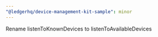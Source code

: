 ```yaml
---
"@ledgerhq/device-management-kit-sample": minor
---
```


Rename listenToKnownDevices to listenToAvailableDevices
